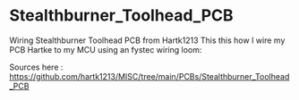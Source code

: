 # Stealthburner_Toolhead_PCB
Wiring Stealthburner Toolhead PCB from Hartk1213
This this how I wire my PCB Hartke to my MCU using an fystec wiring loom:




Sources here : https://github.com/hartk1213/MISC/tree/main/PCBs/Stealthburner_Toolhead_PCB
